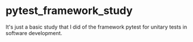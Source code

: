 # pytest_framework_study

It's just a basic study that I did of the framework pytest for unitary tests in software development.

